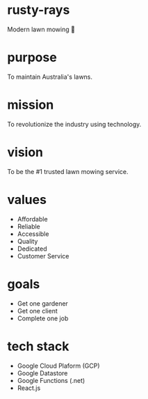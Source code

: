 # rusty-rays
Modern lawn mowing 🌱

# purpose
To maintain Australia's lawns.

# mission
To revolutionize the industry using technology.

# vision
To be the #1 trusted lawn mowing service.

# values
- Affordable
- Reliable
- Accessible
- Quality
- Dedicated
- Customer Service

# goals
- Get one gardener
- Get one client
- Complete one job

# tech stack
- Google Cloud Plaform (GCP)
- Google Datastore
- Google Functions (.net)
- React.js
